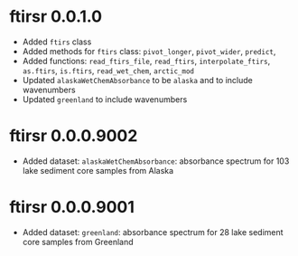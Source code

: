 # ftirsr 0.0.1.0
* Added `ftirs` class
* Added methods for `ftirs` class:  `pivot_longer`, `pivot_wider`, `predict`, 
* Added functions: `read_ftirs_file`, `read_ftirs`, `interpolate_ftirs`, `as.ftirs`, `is.ftirs`, `read_wet_chem`, `arctic_mod`
* Updated `alaskaWetChemAbsorbance` to be `alaska` and to include wavenumbers
* Updated `greenland` to include wavenumbers

# ftirsr 0.0.0.9002

* Added dataset: `alaskaWetChemAbsorbance`: absorbance spectrum for 103 lake sediment core samples from Alaska 


# ftirsr 0.0.0.9001

* Added dataset: `greenland`: absorbance spectrum for 28 lake sediment core samples from Greenland 
